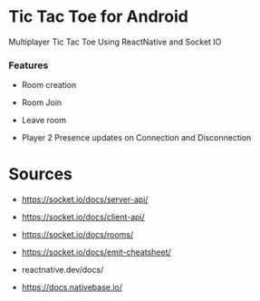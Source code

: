 
# Tic Tac Toe for Android
 Multiplayer Tic Tac Toe Using ReactNative and Socket IO

### Features
- Room creation

- Room Join

- Leave room 

- Player 2 Presence updates on Connection and Disconnection

# Sources
- https://socket.io/docs/server-api/

- https://socket.io/docs/client-api/

- https://socket.io/docs/rooms/

- https://socket.io/docs/emit-cheatsheet/

- reactnative.dev/docs/

- https://docs.nativebase.io/

